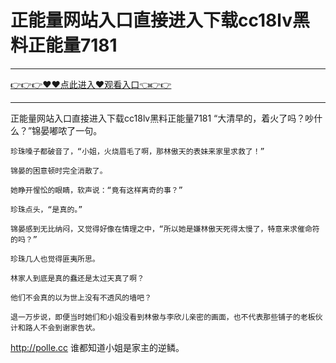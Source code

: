# 正能量网站入口直接进入下载cc18lv黑料正能量7181

<hr/><a href="https://github.com/hagrv/fans/issues/1">👉👉👉♥♥点此进入♥观看入口👈👉👉</a><hr/>

正能量网站入口直接进入下载cc18lv黑料正能量7181
“大清早的，着火了吗？吵什么？”锦晏嘟哝了一句。

    珍珠嗓子都破音了，“小姐，火烧眉毛了啊，那林傲天的表妹来家里求救了！”

    锦晏的困意顿时完全消散了。

    她睁开惺忪的眼睛，软声说：“竟有这样离奇的事？”

    珍珠点头，“是真的。”

    锦晏感到无比纳闷，又觉得好像在情理之中，“所以她是嫌林傲天死得太慢了，特意来求催命符的吗？”

    珍珠几人也觉得匪夷所思。

    林家人到底是真的蠢还是太过天真了啊？

    他们不会真的以为世上没有不透风的墙吧？

    退一万步说，即便当时她们和小姐没看到林傲与李欣儿亲密的画面，也不代表那些铺子的老板伙计和路人不会到谢家告状。
http://polle.cc
    谁都知道小姐是家主的逆鳞。
